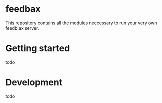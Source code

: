 # feedbax
This repository contains all the modules neccessary to run your very own feedb.ax server.

# Getting started
todo

# Development
todo
